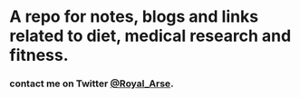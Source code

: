 # A repo for notes, blogs and links related to diet, medical research and fitness.

### contact me on Twitter [@Royal_Arse](https://twitter.com/Royal_Arse).